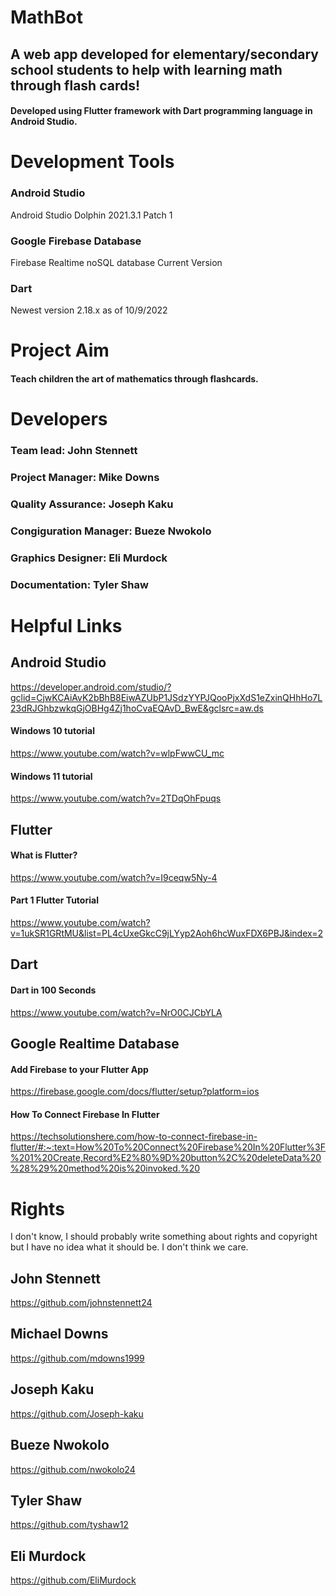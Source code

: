 # MathBot
## A web app developed for elementary/secondary school students to help with learning math through flash cards!
#### Developed using Flutter framework with Dart programming language in Android Studio.

# Development Tools

### Android Studio
Android Studio Dolphin 2021.3.1 Patch 1

### Google Firebase Database
Firebase Realtime noSQL database Current Version

### Dart
Newest version 2.18.x as of 10/9/2022

# Project Aim
#### Teach children the art of mathematics through flashcards.











# Developers
### Team lead: John Stennett
### Project Manager: Mike Downs
### Quality Assurance: Joseph Kaku
### Congiguration Manager: Bueze Nwokolo
### Graphics Designer: Eli Murdock
### Documentation: Tyler Shaw




# Helpful Links
## Android Studio
https://developer.android.com/studio/?gclid=CjwKCAiAvK2bBhB8EiwAZUbP1JSdzYYPJQooPjxXdS1eZxinQHhHo7L23dRJGhbzwkqGjOBHg4Zj1hoCvaEQAvD_BwE&gclsrc=aw.ds
#### Windows 10 tutorial
https://www.youtube.com/watch?v=wlpFwwCU_mc
#### Windows 11 tutorial
https://www.youtube.com/watch?v=2TDqOhFpuqs
## Flutter
#### What is Flutter?
https://www.youtube.com/watch?v=I9ceqw5Ny-4
#### Part 1 Flutter Tutorial
https://www.youtube.com/watch?v=1ukSR1GRtMU&list=PL4cUxeGkcC9jLYyp2Aoh6hcWuxFDX6PBJ&index=2
## Dart
#### Dart in 100 Seconds
https://www.youtube.com/watch?v=NrO0CJCbYLA

## Google Realtime Database
#### Add Firebase to your Flutter App
https://firebase.google.com/docs/flutter/setup?platform=ios
#### How To Connect Firebase In Flutter
https://techsolutionshere.com/how-to-connect-firebase-in-flutter/#:~:text=How%20To%20Connect%20Firebase%20In%20Flutter%3F%201%20Create,Record%E2%80%9D%20button%2C%20deleteData%20%28%29%20method%20is%20invoked.%20

# Rights
I don't know, I should probably write something about rights and copyright but I have no idea what it should be. I don't think we care.

## John Stennett
https://github.com/johnstennett24


## Michael Downs
https://github.com/mdowns1999


## Joseph Kaku
https://github.com/Joseph-kaku


## Bueze Nwokolo
https://github.com/nwokolo24


## Tyler Shaw
https://github.com/tyshaw12


## Eli Murdock
https://github.com/EliMurdock
